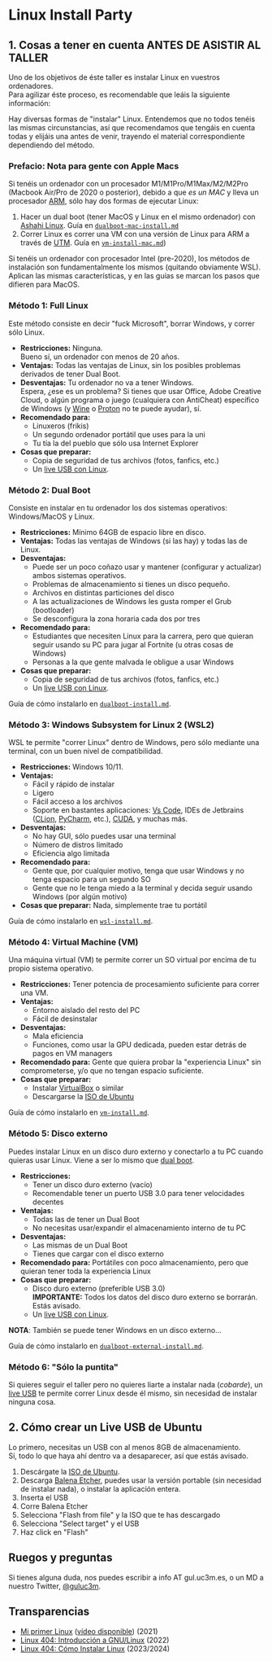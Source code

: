 <!--
# Guía del GUL para la instalación de Linux


## 1. Formas de instalar Linux

Hay diversas formas de "instalar" Linux. Entendemos que no todos tenéis las mismas circunstancias, así que recomendamos que tengáis en cuenta todas y elijáis la que mas os convenga.
-->


# Linux Install Party

## 1. Cosas a tener en cuenta ANTES DE ASISTIR AL TALLER
Uno de los objetivos de éste taller es instalar Linux en vuestros ordenadores.  
Para agilizar éste proceso, es recomendable que leáis la siguiente información:  

Hay diversas formas de "instalar" Linux. Entendemos que no todos tenéis las mismas circunstancias, así que recomendamos que tengáis en cuenta todas y elijáis una antes de venir, trayendo el material correspondiente dependiendo del método.


### Prefacio: Nota para gente con Apple Macs
Si tenéis un ordenador con un procesador M1/M1Pro/M1Max/M2/M2Pro (Macbook Air/Pro de 2020 o posterior), debido a que _es un MAC_ y lleva un procesador [ARM](https://en.wikipedia.org/wiki/ARM_architecture_family), sólo hay dos formas de ejecutar Linux:
1. Hacer un dual boot (tener MacOS y Linux en el mismo ordenador) con [Ashahi Linux](https://asahilinux.org/). Guía en [`dualboot-mac-install.md`](dualboot-mac-install.md)
2. Correr Linux es correr una VM con una versión de Linux para ARM a través de [UTM](https://mac.getutm.app/). Guía en [`vm-install-mac.md`](vm-install-mac.md))

Si tenéis un ordenador con procesador Intel (pre-2020), los métodos de instalación son fundamentalmente los mismos (quitando obviamente WSL). Aplican las mismas características, y en las guías se marcan los pasos que difieren para MacOS.

### Método 1: Full Linux
Este método consiste en decir "fuck Microsoft", borrar Windows, y correr sólo Linux.  
- **Restricciones:** Ninguna.  
Bueno sí, un ordenador con menos de 20 años.
- **Ventajas:** Todas las ventajas de Linux, sin los posibles problemas derivados de tener Dual Boot.
- **Desventajas:** Tu ordenador no va a tener Windows.  
Espera, ¿ese es un problema? Si tienes que usar Office, Adobe Creative Cloud, o algún programa o juego (cualquiera con AntiCheat) específico de Windows (y [Wine](https://www.winehq.org/) o [Proton](https://github.com/ValveSoftware/Proton) no te puede ayudar), sí.
- **Recomendado para:**
    - Linuxeros (frikis)
    - Un segundo ordenador portátil que uses para la uni
    - Tu tía la del pueblo que sólo usa Internet Explorer
- **Cosas que preparar:**
    - Copia de seguridad de tus archivos (fotos, fanfics, etc.)
    - Un [live USB con Linux](#2-cómo-crear-un-live-usb-de-ubuntu).


### Método 2: Dual Boot
Consiste en instalar en tu ordenador los dos sistemas operativos: Windows/MacOS y Linux.
- **Restricciones:** Mínimo 64GB de espacio libre en disco.
- **Ventajas:** Todas las ventajas de Windows (si las hay) y todas las de Linux.
- **Desventajas:** 
    - Puede ser un poco coñazo usar y mantener (configurar y actualizar) ambos sistemas operativos.  
    - Problemas de almacenamiento si tienes un disco pequeño.
    - Archivos en distintas particiones del disco
    - A las actualizaciones de Windows les gusta romper el Grub (bootloader)
    - Se desconfigura la zona horaria cada dos por tres
- **Recomendado para:** 
    - Estudiantes que necesiten Linux para la carrera, pero que quieran seguir usando su PC para jugar al Fortnite (u otras cosas de Windows)
    - Personas a la que gente malvada le obligue a usar Windows
- **Cosas que preparar:** 
    - Copia de seguridad de tus archivos (fotos, fanfics, etc.)
    - Un [live USB con Linux](#2-cómo-crear-un-live-usb-de-ubuntu).

Guía de cómo instalarlo en [`dualboot-install.md`](dualboot-install.md).


### Método 3: Windows Subsystem for Linux 2 (WSL2)
WSL te permite "correr Linux" dentro de Windows, pero sólo mediante una terminal, con un buen nivel de compatibilidad.
- **Restricciones:** Windows 10/11.
- **Ventajas:** 
    - Fácil y rápido de instalar
    - Ligero
    - Fácil acceso a los archivos
    - Soporte en bastantes aplicaciones: [Vs Code](https://code.visualstudio.com/docs/remote/wsl), IDEs de Jetbrains ([CLion](https://www.jetbrains.com/help/clion/how-to-use-wsl-development-environment-in-product.html), [PyCharm](https://www.jetbrains.com/help/pycharm/using-wsl-as-a-remote-interpreter.html), etc.), [CUDA](https://docs.nvidia.com/cuda/wsl-user-guide/index.html), y muchas más.
- **Desventajas:** 
    - No hay GUI, sólo puedes usar una terminal
    - Número de distros limitado
    - Eficiencia algo limitada
- **Recomendado para:** 
    - Gente que, por cualquier motivo, tenga que usar Windows y no tenga espacio para un segundo SO
    - Gente que no le tenga miedo a la terminal y decida seguir usando Windows (por algún motivo)
- **Cosas que preparar:** Nada, simplemente trae tu portátil

Guía de cómo instalarlo en [`wsl-install.md`](wsl-install.md).


### Método 4: Virtual Machine (VM)
Una máquina virtual (VM) te permite correr un SO virtual por encima de tu propio sistema operativo.
- **Restricciones:** Tener potencia de procesamiento suficiente para correr una VM.
- **Ventajas:** 
    - Entorno aislado del resto del PC
    - Fácil de desinstalar
- **Desventajas:** 
    - Mala eficiencia
    - Funciones, como usar la GPU dedicada, pueden estar detrás de pagos en VM managers
- **Recomendado para:** Gente que quiera probar la "experiencia Linux" sin comprometerse, y/o que no tengan espacio suficiente.
- **Cosas que preparar:**
    - Instalar [VirtualBox](https://www.virtualbox.org/) o similar
    - Descargarse la [ISO de Ubuntu](https://ubuntu.com/download/desktop)

Guía de cómo instalarlo en [`vm-install.md`](vm-install.md).


### Método 5: Disco externo
Puedes instalar Linux en un disco duro externo y conectarlo a tu PC cuando quieras usar Linux. Viene a ser lo mismo que [dual boot](#método-2-dual-boot).
- **Restricciones:** 
    - Tener un disco duro externo (vacío)
    - Recomendable tener un puerto USB 3.0 para tener velocidades decentes
- **Ventajas:** 
    - Todas las de tener un Dual Boot
    - No necesitas usar/expandir el almacenamiento interno de tu PC
- **Desventajas:** 
    - Las mismas de un Dual Boot
    - Tienes que cargar con el disco externo
- **Recomendado para:** Portátiles con poco almacenamiento, pero que quieran tener toda la experiencia Linux
- **Cosas que preparar:** 
    - Disco duro externo (preferible USB 3.0)  
      **IMPORTANTE:** Todos los datos del disco duro externo se borrarán. Estás avisado.
    - Un [live USB con Linux](#2-cómo-crear-un-live-usb-de-ubuntu).

**NOTA**: También se puede tener Windows en un disco externo...

Guía de cómo instalarlo en [`dualboot-external-install.md`](dualboot-external-install.md).


### Método 6: "Sólo la puntita"
Si quieres seguir el taller pero no quieres liarte a instalar nada (_cobarde_), un [live USB](#2-cómo-crear-un-live-usb-de-ubuntu) te permite correr Linux desde él mismo, sin necesidad de instalar ninguna cosa.



## 2. Cómo crear un Live USB de Ubuntu
Lo primero, necesitas un USB con al menos 8GB de almacenamiento.  
Sí, todo lo que haya ahí dentro va a desaparecer, así que estás avisado.

1. Descárgate la [ISO de Ubuntu](https://ubuntu.com/download/desktop).
2. Descarga [Balena Etcher](https://www.balena.io/etcher), puedes usar la versión portable (sin necesidad de instalar nada), o instalar la aplicación entera.
3. Inserta el USB
4. Corre Balena Etcher
5. Selecciona "Flash from file" y la ISO que te has descargado
6. Selecciona "Select target" y el USB
7. Haz click en "Flash"



## Ruegos y preguntas
Si tienes alguna duda, nos puedes escribir a info AT gul.uc3m.es, o un MD a nuestro Twitter, [@guluc3m](https://twitter.com/guluc3m).

## Transparencias
- [Mi primer Linux](https://cloud-gul.uc3m.es/s/HQseLfimS2THFgg) ([vídeo disponible](https://youtu.be/-8oo17P29VU?si=PSGMAl-zqWNDO_XA)) (2021)
- [Linux 404: Introducción a GNU/Linux](https://cloud-gul.uc3m.es/s/4qXKozr7DmDSZiN) (2022)
- [Linux 404: Cómo Instalar Linux](https://github.com/joseaverde/linux-install-party/blob/master/traspas.pdf) (2023/2024)
